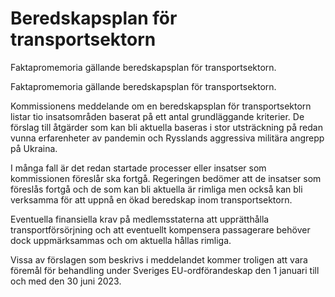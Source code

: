 # Beredskapsplan för transportsektorn

Faktapromemoria gällande beredskapsplan för transportsektorn.

Faktapromemoria gällande beredskapsplan för transportsektorn.

Kommissionens meddelande om en beredskapsplan för transportsektorn listar tio insatsområden baserat på ett antal grundläggande kriterier. De förslag till åtgärder som kan bli aktuella baseras i stor utsträckning på redan vunna erfarenheter av pandemin och Rysslands aggressiva militära angrepp på Ukraina.

I många fall är det redan startade processer eller insatser som kommissionen föreslår ska fortgå. Regeringen bedömer att de insatser som föreslås fortgå och de som kan bli aktuella är rimliga men också kan bli verksamma för att uppnå en ökad beredskap inom transportsektorn.

Eventuella finansiella krav på medlemsstaterna att upprätthålla transportförsörjning och att eventuellt kompensera passagerare behöver dock uppmärksammas och om aktuella hållas rimliga.

Vissa av förslagen som beskrivs i meddelandet kommer troligen att vara föremål för behandling under Sveriges EU-ordförandeskap den 1 januari till och med den 30 juni 2023.
